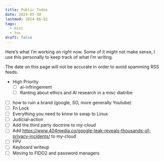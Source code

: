 ```yaml
---
title: Public Todos
date: 2024-05-30
lastmod: 2024-06-01
tags:
  - misc
  - toc
draft: false
---
```

Here’s what I’m working on right now. Some of it might not make sense, I use this personally to keep track of what I’m writing. 

The date on this page will not be accurate in order to avoid spamming RSS feeds.

- High Priority
    - [ ] ai-infringement
    - [ ] Ranting about ethics and AI research in a misc diatribe 
- [ ] how to ruin a brand (google, SO, more generally Youtube)
- [ ] Fn Lock
- [ ] Everything you need to know to swap to Linux
- [ ] Judicial-action
- [ ] Add the third party doctrine to my-cloud
- [ ] Add https://www.404media.co/google-leak-reveals-thousands-of-privacy-incidents/ to my-cloud
- [ ] FPV
- [ ] Keyboard writeup
- [ ] Moving to FIDO2 and password managers